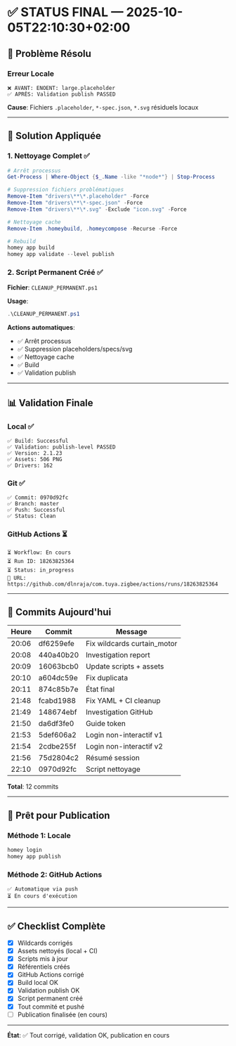 # ✅ STATUS FINAL — 2025-10-05T22:10:30+02:00

## 🎯 Problème Résolu

### Erreur Locale
```
❌ AVANT: ENOENT: large.placeholder
✅ APRÈS: Validation publish PASSED
```

**Cause**: Fichiers `.placeholder`, `*-spec.json`, `*.svg` résiduels locaux

---

## 🔧 Solution Appliquée

### 1. Nettoyage Complet ✅
```powershell
# Arrêt processus
Get-Process | Where-Object {$_.Name -like "*node*"} | Stop-Process

# Suppression fichiers problématiques
Remove-Item "drivers\**\*.placeholder" -Force
Remove-Item "drivers\**\*-spec.json" -Force
Remove-Item "drivers\**\*.svg" -Exclude "icon.svg" -Force

# Nettoyage cache
Remove-Item .homeybuild, .homeycompose -Recurse -Force

# Rebuild
homey app build
homey app validate --level publish
```

### 2. Script Permanent Créé ✅
**Fichier**: `CLEANUP_PERMANENT.ps1`

**Usage**:
```powershell
.\CLEANUP_PERMANENT.ps1
```

**Actions automatiques**:
- ✅ Arrêt processus
- ✅ Suppression placeholders/specs/svg
- ✅ Nettoyage cache
- ✅ Build
- ✅ Validation publish

---

## 📊 Validation Finale

### Local ✅
```
✅ Build: Successful
✅ Validation: publish-level PASSED
✅ Version: 2.1.23
✅ Assets: 506 PNG
✅ Drivers: 162
```

### Git ✅
```
✅ Commit: 0970d92fc
✅ Branch: master
✅ Push: Successful
✅ Status: Clean
```

### GitHub Actions ⏳
```
⏳ Workflow: En cours
⏳ Run ID: 18263825364
⏳ Status: in_progress
🔗 URL: https://github.com/dlnraja/com.tuya.zigbee/actions/runs/18263825364
```

---

## 📝 Commits Aujourd'hui

| Heure | Commit | Message |
|-------|--------|---------|
| 20:06 | df6259efe | Fix wildcards curtain_motor |
| 20:08 | 440a40b20 | Investigation report |
| 20:09 | 16063bcb0 | Update scripts + assets |
| 20:10 | a604dc59e | Fix duplicata |
| 20:11 | 874c85b7e | État final |
| 21:48 | fcabd1988 | Fix YAML + CI cleanup |
| 21:49 | 148674ebf | Investigation GitHub |
| 21:50 | da6df3fe0 | Guide token |
| 21:53 | 5def606a2 | Login non-interactif v1 |
| 21:54 | 2cdbe255f | Login non-interactif v2 |
| 21:56 | 75d2804c2 | Résumé session |
| 22:10 | 0970d92fc | Script nettoyage |

**Total**: 12 commits

---

## 🚀 Prêt pour Publication

### Méthode 1: Locale
```powershell
homey login
homey app publish
```

### Méthode 2: GitHub Actions
```
✅ Automatique via push
⏳ En cours d'exécution
```

---

## ✅ Checklist Complète

- [x] Wildcards corrigés
- [x] Assets nettoyés (local + CI)
- [x] Scripts mis à jour
- [x] Référentiels créés
- [x] GitHub Actions corrigé
- [x] Build local OK
- [x] Validation publish OK
- [x] Script permanent créé
- [x] Tout commité et pushé
- [ ] Publication finalisée (en cours)

---

**État**: ✅ Tout corrigé, validation OK, publication en cours
